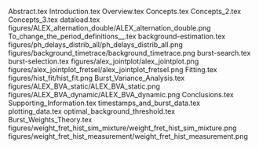 Abstract.tex
Introduction.tex
Overview.tex
Concepts.tex
Concepts_2.tex
Concepts_3.tex
dataload.tex
figures/ALEX_alternation_double/ALEX_alternation_double.png
To_change_the_period_definitions__.tex
background-estimation.tex
figures/ph_delays_distrib_all/ph_delays_distrib_all.png
figures/background_timetrace/background_timetrace.png
burst-search.tex
burst-selection.tex
figures/alex_jointplot/alex_jointplot.png
figures/alex_jointplot_fretsel/alex_jointplot_fretsel.png
Fitting.tex
figures/hist_fit/hist_fit.png
Burst_Variance_Analysis.tex
figures/ALEX_BVA_static/ALEX_BVA_static.png
figures/ALEX_BVA_dynamic/ALEX_BVA_dynamic.png
Conclusions.tex
Supporting_Information.tex
timestamps_and_burst_data.tex
plotting_data.tex
optimal_background_threshold.tex
Burst_Weights_Theory.tex
figures/weight_fret_hist_sim_mixture/weight_fret_hist_sim_mixture.png
figures/weight_fret_hist_measurement/weight_fret_hist_measurement.png
